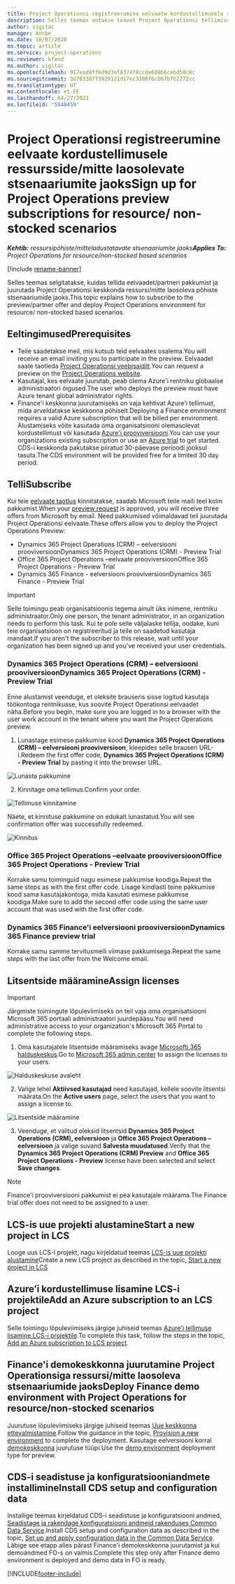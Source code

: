 ```yaml
---
title: Project Operationsi registreerumine eelvaate kordustellimusele ressursside/mitte laosolevate stsenaariumite jaoks
description: Selles teemas antakse teavet Project Operationsi tellimise ja juurutamise kohta ressursi-/mitte laosolevate stsenaariumite jaoks.
author: sigitac
manager: Annbe
ms.date: 10/07/2020
ms.topic: article
ms.service: project-operations
ms.reviewer: kfend
ms.author: sigitac
ms.openlocfilehash: 917ead8ff6d9d3ef8374f8ccde608b6cebd50c8c
ms.sourcegitcommit: 3d78338773929121d17ec3386f6cb67bfb2272cc
ms.translationtype: HT
ms.contentlocale: et-EE
ms.lasthandoff: 04/27/2021
ms.locfileid: "5948459"
---
```

# <a name="sign-up-for-project-operations-preview-subscriptions-for-resource-non-stocked-scenarios"></a><span data-ttu-id="ca932-103">Project Operationsi registreerumine eelvaate kordustellimusele ressursside/mitte laosolevate stsenaariumite jaoks</span><span class="sxs-lookup"><span data-stu-id="ca932-103">Sign up for Project Operations preview subscriptions for resource/ non-stocked scenarios</span></span>

<span data-ttu-id="ca932-104">_**Kehtib:** ressursipõhiste/mitteladustatavate stsenaariumite jaoks_</span><span class="sxs-lookup"><span data-stu-id="ca932-104">_**Applies To:** Project Operations for resource/non-stocked based scenarios_</span></span>

[!include [rename-banner](~/includes/cc-data-platform-banner.md)]

<span data-ttu-id="ca932-105">Selles teemas selgitatakse, kuidas tellida eelvaadet/partneri pakkumist ja juurutada Project Operationsi keskkonda ressursi/mitte laosoleva põhiste stsenaariumide jaoks.</span><span class="sxs-lookup"><span data-stu-id="ca932-105">This topic explains how to subscribe to the preview/partner offer and deploy Project Operations environment for resource/ non-stocked based scenarios.</span></span>

## <a name="prerequisites"></a><span data-ttu-id="ca932-106">Eeltingimused</span><span class="sxs-lookup"><span data-stu-id="ca932-106">Prerequisites</span></span>

- <span data-ttu-id="ca932-107">Teile saadetakse meil, mis kutsub teid eelvaates osalema.</span><span class="sxs-lookup"><span data-stu-id="ca932-107">You will receive an email inviting you to participate in the preview.</span></span> <span data-ttu-id="ca932-108">Eelvaadet saate taotleda [Project Operationsi veebisaidilt](https://dynamics.microsoft.com/en-us/project-operations/overview/).</span><span class="sxs-lookup"><span data-stu-id="ca932-108">You can request a preview on the [Project Operations website](https://dynamics.microsoft.com/en-us/project-operations/overview/).</span></span>
- <span data-ttu-id="ca932-109">Kasutajal, kes eelvaate juurutab, peab olema Azure'i rentniku globaalse administraatori õigused.</span><span class="sxs-lookup"><span data-stu-id="ca932-109">The user who deploys the preview must have Azure tenant global administrator rights.</span></span>
- <span data-ttu-id="ca932-110">Finance'i keskkonna juurutamiseks on vaja kehtivat Azure'i tellimust, mida arveldatakse keskkonna põhiselt.</span><span class="sxs-lookup"><span data-stu-id="ca932-110">Deploying a Finance environment requires a valid Azure subscription that will be billed per environment.</span></span> <span data-ttu-id="ca932-111">Alustamiseks võite kasutada oma organisatsiooni olemasolevat kordustellimust või kasutada [Azure'i prooviversiooni](https://azure.microsoft.com/en-us/free/).</span><span class="sxs-lookup"><span data-stu-id="ca932-111">You can use your organizations existing subscription or use an [Azure trial](https://azure.microsoft.com/en-us/free/) to get started.</span></span> <span data-ttu-id="ca932-112">CDS-i keskkonda pakutakse piiratud 30-päevase perioodi jooksul tasuta.</span><span class="sxs-lookup"><span data-stu-id="ca932-112">The CDS environment will be provided free for a limited 30 day period.</span></span>

## <a name="subscribe"></a><span data-ttu-id="ca932-113">Telli</span><span class="sxs-lookup"><span data-stu-id="ca932-113">Subscribe</span></span>

<span data-ttu-id="ca932-114">Kui teie [eelvaate taotlus](https://forms.office.com/FormsPro/Pages/ResponsePage.aspx?id=v4j5cvGGr0GRqy180BHbR56j8lZs0FdAvwT75_WNFyxUMkRDV1NYQU5TNjE2VjhKOVBUNVg2R0s1NC4u) kinnitatakse, saadab Microsoft teile maili teel kolm pakkumist.</span><span class="sxs-lookup"><span data-stu-id="ca932-114">When your [preview request](https://forms.office.com/FormsPro/Pages/ResponsePage.aspx?id=v4j5cvGGr0GRqy180BHbR56j8lZs0FdAvwT75_WNFyxUMkRDV1NYQU5TNjE2VjhKOVBUNVg2R0s1NC4u) is approved, you will receive three offers from Microsoft by email.</span></span> <span data-ttu-id="ca932-115">Need pakkumised võimaldavad teil juurutada Project Operationsi eelvaate.</span><span class="sxs-lookup"><span data-stu-id="ca932-115">These offers allow you to deploy the Project Operations Preview:</span></span>

- <span data-ttu-id="ca932-116">Dynamics 365 Project Operations (CRM) – eelversiooni prooviversioon</span><span class="sxs-lookup"><span data-stu-id="ca932-116">Dynamics 365 Project Operations (CRM) - Preview Trial</span></span>
- <span data-ttu-id="ca932-117">Office 365 Project Operations –eelvaate prooviversioon</span><span class="sxs-lookup"><span data-stu-id="ca932-117">Office 365 Project Operations - Preview Trial</span></span>
- <span data-ttu-id="ca932-118">Dynamics 365 Finance - eelversiooni prooviversioon</span><span class="sxs-lookup"><span data-stu-id="ca932-118">Dynamics 365 Finance - Preview Trial</span></span>

> [!IMPORTANT]
> <span data-ttu-id="ca932-119">Selle toimingu peab organisatsioonis tegema ainult üks inimene, rentniku administraator.</span><span class="sxs-lookup"><span data-stu-id="ca932-119">Only one person, the tenant administrator, in an organization needs to perform this task.</span></span> <span data-ttu-id="ca932-120">Kui te pole selle väljalaske tellija, oodake, kuni teie organisatsioon on registreeritud ja teile on saadetud kasutaja mandaat.</span><span class="sxs-lookup"><span data-stu-id="ca932-120">If you aren't the subscriber to this release, wait until your organization has been signed up and you've received your user credentials.</span></span>

### <a name="dynamics-365-project-operations-crm---preview-trial"></a><span data-ttu-id="ca932-121">Dynamics 365 Project Operations (CRM) – eelversiooni prooviversioon</span><span class="sxs-lookup"><span data-stu-id="ca932-121">Dynamics 365 Project Operations (CRM) - Preview Trial</span></span> 

<span data-ttu-id="ca932-122">Enne alustamist veenduge, et oleksite brauseris sisse logitud kasutaja töökontoga rentnikusse, kus soovite Project Operationsi eelvaadet näha.</span><span class="sxs-lookup"><span data-stu-id="ca932-122">Before you begin, make sure you are logged in to a browser with the user work account in the tenant where you want the Project Operations preview.</span></span>

1. <span data-ttu-id="ca932-123">Lunastage esimese pakkumise kood **Dynamics 365 Project Operations (CRM) – eelversiooni prooviversioon**, kleepides selle brauseri URL-i.</span><span class="sxs-lookup"><span data-stu-id="ca932-123">Redeem the first offer code, **Dynamics 365 Project Operations (CRM) - Preview Trial** by pasting it into the browser URL.</span></span>

![Lunasta pakkumine](./media/16RedeemFirstOfferNew.png)

2. <span data-ttu-id="ca932-125">Kinnitage oma tellimus.</span><span class="sxs-lookup"><span data-stu-id="ca932-125">Confirm your order.</span></span>

![Tellimuse kinnitamine](./media/17ConfirmOrderNew.png)

<span data-ttu-id="ca932-127">Näete, et kinnituse pakkumine on edukalt lunastatud.</span><span class="sxs-lookup"><span data-stu-id="ca932-127">You will see confirmation offer was successfully redeemed.</span></span>

![Kinnitus](./media/18OrderConfirmationNew.png)

### <a name="office-365-project-operations---preview-trial"></a><span data-ttu-id="ca932-129">Office 365 Project Operations –eelvaate prooviversioon</span><span class="sxs-lookup"><span data-stu-id="ca932-129">Office 365 Project Operations - Preview Trial</span></span>

<span data-ttu-id="ca932-130">Korrake samu toiminguid nagu esimese pakkumise koodiga.</span><span class="sxs-lookup"><span data-stu-id="ca932-130">Repeat the same steps as with the first offer code.</span></span> <span data-ttu-id="ca932-131">Lisage kindlasti teine pakkumise kood sama kasutajakontoga, mida kasutati esimese pakkumise koodiga.</span><span class="sxs-lookup"><span data-stu-id="ca932-131">Make sure to add the second offer code using the same user account that was used with the first offer code.</span></span>

### <a name="dynamics-365-finance-preview-trial"></a><span data-ttu-id="ca932-132">Dynamics 365 Finance'i eelversiooni prooviversioon</span><span class="sxs-lookup"><span data-stu-id="ca932-132">Dynamics 365 Finance preview trial</span></span>

<span data-ttu-id="ca932-133">Korrake samu samme tervitusmeili viimase pakkumisega.</span><span class="sxs-lookup"><span data-stu-id="ca932-133">Repeat the same steps with the last offer from the Welcome email.</span></span>

## <a name="assign-licenses"></a><span data-ttu-id="ca932-134">Litsentside määramine</span><span class="sxs-lookup"><span data-stu-id="ca932-134">Assign licenses</span></span>

> [!IMPORTANT]
> <span data-ttu-id="ca932-135">Järgmiste toimingute lõpuleviimiseks on teil vaja oma organisatsiooni Microsoft 365 portaali administraatori juurdepääsu.</span><span class="sxs-lookup"><span data-stu-id="ca932-135">You will need administrative access to your organization's Microsoft 365 Portal to complete the following steps.</span></span>

1. <span data-ttu-id="ca932-136">Oma kasutajatele litsentside määramiseks avage [Microsofti 365 halduskeskus](https://portal.office.com/).</span><span class="sxs-lookup"><span data-stu-id="ca932-136">Go to [Microsoft 365 admin center](https://portal.office.com/) to assign the licenses to your users.</span></span>

![Halduskeskuse avaleht](./media/14AdminPortal.png)

2. <span data-ttu-id="ca932-138">Valige lehel **Aktiivsed kasutajad** need kasutajad, kellele soovite litsentsi määrata.</span><span class="sxs-lookup"><span data-stu-id="ca932-138">On the **Active users** page, select the users that you want to assign a license to.</span></span>

![Litsentside määramine](./media/15AssignLicenses.png)

3. <span data-ttu-id="ca932-140">Veenduge, et valitud oleksid litsentsid **Dynamics 365 Project Operations (CRM), eelversioon** ja **Office 365 Project Operations – eelversioon** ja valige suvand **Salvesta muudatused**.</span><span class="sxs-lookup"><span data-stu-id="ca932-140">Verify that the **Dynamics 365 Project Operations (CRM) Preview** and **Office 365 Project Operations - Preview** license have been selected and select **Save changes**.</span></span>

> [!NOTE]
> <span data-ttu-id="ca932-141">Finance'i prooviversiooni pakkumist ei pea kasutajale määrama.</span><span class="sxs-lookup"><span data-stu-id="ca932-141">The Finance trial offer does not need to be assigned to a user.</span></span>

## <a name="start-a-new-project-in-lcs"></a><span data-ttu-id="ca932-142">LCS-is uue projekti alustamine</span><span class="sxs-lookup"><span data-stu-id="ca932-142">Start a new project in LCS</span></span>

<span data-ttu-id="ca932-143">Looge uus LCS-i projekt, nagu kirjeldatud teemas [LCS-is uue projekti alustamine](create-lcs-project.md)</span><span class="sxs-lookup"><span data-stu-id="ca932-143">Create a new LCS project as described in the topic, [Start a new project in LCS](create-lcs-project.md)</span></span>

## <a name="add-an-azure-subscription-to-an-lcs-project"></a><span data-ttu-id="ca932-144">Azure’i kordustellimuse lisamine LCS-i projektile</span><span class="sxs-lookup"><span data-stu-id="ca932-144">Add an Azure subscription to an LCS project</span></span>

<span data-ttu-id="ca932-145">Selle toimingu lõpuleviimiseks järgige juhiseid teemas [Azure'i tellimuse lisamine LCS-i projektile](resource-add-azure-subscription-lcs-project.md).</span><span class="sxs-lookup"><span data-stu-id="ca932-145">To complete this task, follow the steps in the topic, [Add an Azure subscription to LCS project](resource-add-azure-subscription-lcs-project.md).</span></span>

## <a name="deploy-finance-demo-environment-with-project-operations-for-resourcenon-stocked-scenarios"></a><span data-ttu-id="ca932-146">Finance'i demokeskkonna juurutamine Project Operationsiga ressursi/mitte laosoleva stsenaariumide jaoks</span><span class="sxs-lookup"><span data-stu-id="ca932-146">Deploy Finance demo environment with Project Operations for resource/non-stocked scenarios</span></span>

<span data-ttu-id="ca932-147">Juurutuse lõpuleviimiseks järgige juhiseid teemas [Uue keskkonna ettevalmistamine](resource-provision-new-environment.md).</span><span class="sxs-lookup"><span data-stu-id="ca932-147">Follow the guidance in the topic, [Provision a new environment](resource-provision-new-environment.md) to complete the deployment.</span></span> <span data-ttu-id="ca932-148">Kasutage eelversiooni korral [demokeskkonna](/dynamics365/fin-ops-core/dev-itpro/deployment/deploy-demo-environment) juurutuse tüüpi.</span><span class="sxs-lookup"><span data-stu-id="ca932-148">Use the [demo environment](/dynamics365/fin-ops-core/dev-itpro/deployment/deploy-demo-environment) deployment type for preview.</span></span> 

## <a name="install-cds-setup-and-configuration-data"></a><span data-ttu-id="ca932-149">CDS-i seadistuse ja konfiguratsiooniandmete installimine</span><span class="sxs-lookup"><span data-stu-id="ca932-149">Install CDS setup and configuration data</span></span>

<span data-ttu-id="ca932-150">Installige teemas kirjeldatud CDS-i seadistuse ja konfiguratsiooni andmed, [Seadistage ja rakendage konfiguratsiooni andmeid rakenduses Common Data Service](resource-apply-pro-setup-config-data.md).</span><span class="sxs-lookup"><span data-stu-id="ca932-150">Install CDS setup and configuration data as described in the topic, [Set up and apply configuration data in the Common Data Service](resource-apply-pro-setup-config-data.md).</span></span>
<span data-ttu-id="ca932-151">Läbige see etapp alles pärast Finance'i demokeskkonna juurutamist ja kui demoandmed FO-s on valmis.</span><span class="sxs-lookup"><span data-stu-id="ca932-151">Complete this step only after Finance demo environment is deployed and demo data in FO is ready.</span></span>


[!INCLUDE[footer-include](../includes/footer-banner.md)]